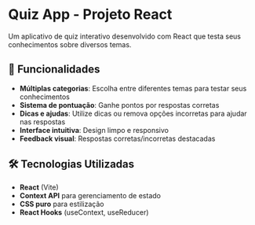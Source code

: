 # Quiz App - Projeto React

Um aplicativo de quiz interativo desenvolvido com React que testa seus conhecimentos sobre diversos temas.

## 🚀 Funcionalidades

- **Múltiplas categorias**: Escolha entre diferentes temas para testar seus conhecimentos
- **Sistema de pontuação**: Ganhe pontos por respostas corretas
- **Dicas e ajudas**: Utilize dicas ou remova opções incorretas para ajudar nas respostas
- **Interface intuitiva**: Design limpo e responsivo
- **Feedback visual**: Respostas corretas/incorretas destacadas

## 🛠 Tecnologias Utilizadas

- **React** (Vite)
- **Context API** para gerenciamento de estado
- **CSS puro** para estilização
- **React Hooks** (useContext, useReducer)
